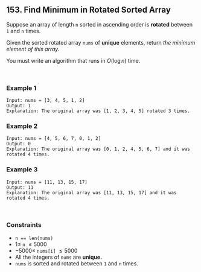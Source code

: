 ## 153. Find Minimum in Rotated Sorted Array

Suppose an array of length `n` sorted in ascending order is **rotated** between `1` and `n` times.

Given the sorted rotated array `nums` of **unique** elements, return _the minimum element of this array._

You must write an algorithm that runs in $O(\log n)$ time.

<br>

### Example 1

```
Input: nums = [3, 4, 5, 1, 2]
Output: 1
Explanation: The original array was [1, 2, 3, 4, 5] rotated 3 times.
```

### Example 2

```
Input: nums = [4, 5, 6, 7, 0, 1, 2]
Output: 0
Explanation: The original array was [0, 1, 2, 4, 5, 6, 7] and it was rotated 4 times.
```

### Example 3

```
Input: nums = [11, 13, 15, 17]
Output: 11
Explanation: The original array was [11, 13, 15, 17] and it was rotated 4 times.
```

<br>

### Constraints

- `n == len(nums)`
- $1 \leqslant$ `n` $\leqslant 5000$
- $-5000 \leqslant$ `nums[i]` $\leqslant 5000$
- All the integers of `nums` are **unique.**
- `nums` is sorted and rotated between `1` and `n` times.
